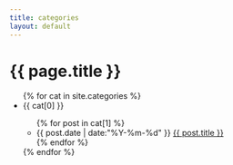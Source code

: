 ```yaml
---
title: categories
layout: default
---
```


<div class="container-fluid single">
	<div class="row">
		<div itemscope itemtype="http://schema.org/Article" class="col-md-12 article">
			<h1 class="header" itemprop="name">{{ page.title }}</h1>
			<div class="content-panel content">
				<span itemprop="articleBody">
					<ul>
						{% for cat in site.categories %}
							<li id="{{ cat[0] }}">{{ cat[0] }}</li>
							<ul>
								{% for post in cat[1] %}
									<li class="listing-item">
										<time datetime="{{ post.date | date:"%Y-%m-%d" }}">{{ post.date | date:"%Y-%m-%d" }}</time>
										<a href="{{ post.url }}" title="{{ post.title }}">{{ post.title }}</a>
									</li>
								{% endfor %}
							</ul>
						{% endfor %}
					</ul>
				</span>
			</div>
		</div>
	</div>
</div>
